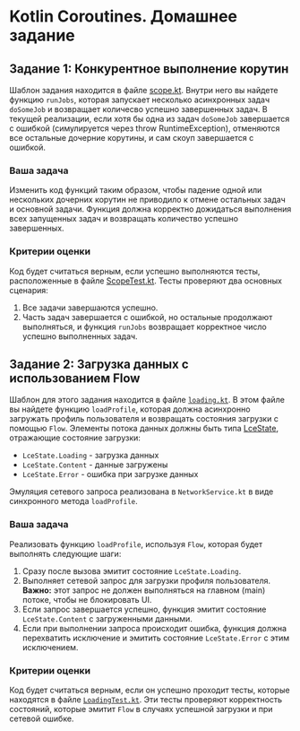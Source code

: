 # Kotlin Coroutines. Домашнее задание

## Задание 1: Конкурентное выполнение корутин
Шаблон задания находится в файле [scope.kt](/src/main/kotlin/ru/otus/homework/scope).
Внутри него вы найдете функцию `runJobs`, которая запускает несколько асинхронных задач `doSomeJob` и возвращает количесво успешно завершенных задач.
В текущей реализации, если хотя бы одна из задач `doSomeJob` завершается с ошибкой (симулируется через throw RuntimeException),
отменяются все остальные дочерние корутины, и сам скоуп завершается с ошибкой.

### Ваша задача
Изменить код функций таким образом, чтобы падение одной или нескольких дочерних корутин не приводило к отмене остальных задач и основной задачи. Функция должна
корректно дожидаться выполнения всех запущенных задач и возвращать количество успешно завершенных.

### Критерии оценки
Код будет считаться верным, если успешно выполняются тесты, расположенные в файле [ScopeTest.kt](/src/test/kotlin/ru/otus/homework/scope/ScopeTest.kt).
Тесты проверяют два основных сценария:

1. Все задачи завершаются успешно.
2. Часть задач завершается с ошибкой, но остальные продолжают выполняться, и функция `runJobs` возвращает корректное число успешно выполненных задач.

## Задание 2: Загрузка данных c использованием Flow
Шаблон для этого задания находится в файле [`loading.kt`](/src/main/kotlin/ru/otus/homework/loading/loading.kt).
В этом файле вы найдете функцию `loadProfile`, которая должна асинхронно загружать профиль пользователя и возвращать состояния загрузки с помощью `Flow`.
Элементы потока данных должны быть типа [LceState<UserProfile>](/src/main/kotlin/ru/otus/homework/loading/LceState.kt), отражающие состояние загрузки:

- `LceState.Loading` - загрузка данных
- `LceState.Content` - данные загружены
- `LceState.Error` - ошибка при загрузке данных

Эмуляция сетевого запроса реализована в `NetworkService.kt` в виде синхронного метода `loadProfile`.

### Ваша задача
Реализовать функцию `loadProfile`, используя `Flow`, которая будет выполнять следующие шаги:
1.  Сразу после вызова эмитит состояние `LceState.Loading`.
2.  Выполняет сетевой запрос для загрузки профиля пользователя. **Важно:** этот запрос не должен выполняться на главном (main) потоке, чтобы не блокировать UI.
3.  Если запрос завершается успешно, функция эмитит состояние `LceState.Content` с загруженными данными.
4.  Если при выполнении запроса происходит ошибка, функция должна перехватить исключение и эмитить состояние `LceState.Error` с этим исключением.

### Критерии оценки
Код будет считаться верным, если он успешно проходит тесты, которые находятся в файле [`LoadingTest.kt`](/src/test/kotlin/ru/otus/homework/loading/LoadingTest.kt). 
Эти тесты проверяют корректность состояний, которые эмитит `Flow` в случаях успешной загрузки и при сетевой ошибке.
